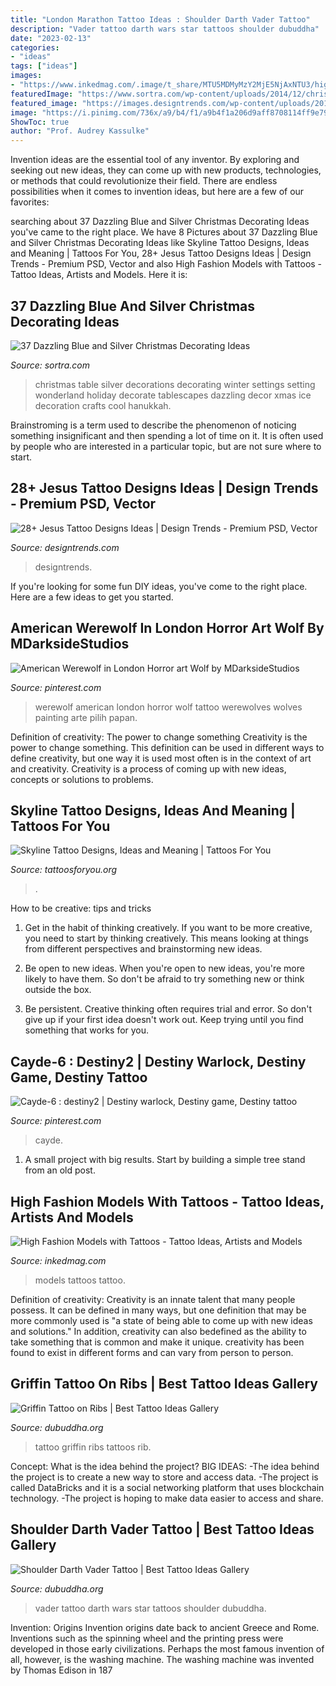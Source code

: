 ```yaml
---
title: "London Marathon Tattoo Ideas : Shoulder Darth Vader Tattoo"
description: "Vader tattoo darth wars star tattoos shoulder dubuddha"
date: "2023-02-13"
categories:
- "ideas"
tags: ["ideas"]
images:
- "https://www.inkedmag.com/.image/t_share/MTU5MDMyMzY2MjE5NjAxNTU3/high_fashion_feature.jpg"
featuredImage: "https://www.sortra.com/wp-content/uploads/2014/12/christmas-silver-blue-decor18.jpg"
featured_image: "https://images.designtrends.com/wp-content/uploads/2016/02/24092401/Awesome-Jesus-Tattoo-Design.jpg"
image: "https://i.pinimg.com/736x/a9/b4/f1/a9b4f1a206d9aff8708114ff9e794eda.jpg"
ShowToc: true
author: "Prof. Audrey Kassulke"
---
```



Invention ideas are the essential tool of any inventor. By exploring and seeking out new ideas, they can come up with new products, technologies, or methods that could revolutionize their field. There are endless possibilities when it comes to invention ideas, but here are a few of our favorites:

	

		
searching about 37 Dazzling Blue and Silver Christmas Decorating Ideas you've came to the right place. We have 8 Pictures about 37 Dazzling Blue and Silver Christmas Decorating Ideas like Skyline Tattoo Designs, Ideas and Meaning | Tattoos For You, 28+ Jesus Tattoo Designs Ideas | Design Trends - Premium PSD, Vector and also High Fashion Models with Tattoos - Tattoo Ideas, Artists and Models. Here it is:
		
    
## 37 Dazzling Blue And Silver Christmas Decorating Ideas

<img loading=lazy src="https://www.sortra.com/wp-content/uploads/2014/12/christmas-silver-blue-decor18.jpg" onerror="this.onerror=null;this.src='https://tse3.mm.bing.net/th?id=OIP.we-7GqP-GrvBTAXy-FH_gAAAAA&amp;pid=15.1';" alt="37 Dazzling Blue and Silver Christmas Decorating Ideas">

_Source: sortra.com_

>christmas table silver decorations decorating winter settings setting wonderland holiday decorate tablescapes dazzling decor xmas ice decoration crafts cool hanukkah. 

	

Brainstroming is a term used to describe the phenomenon of noticing something insignificant and then spending a lot of time on it. It is often used by people who are interested in a particular topic, but are not sure where to start.

    
## 28+ Jesus Tattoo Designs Ideas | Design Trends - Premium PSD, Vector

<img loading=lazy src="https://images.designtrends.com/wp-content/uploads/2016/02/24092401/Awesome-Jesus-Tattoo-Design.jpg" onerror="this.onerror=null;this.src='https://tse4.mm.bing.net/th?id=OIP.OiwU-0V5tvzvXbP53ls_sQHaHR&amp;pid=15.1';" alt="28+ Jesus Tattoo Designs Ideas | Design Trends - Premium PSD, Vector">

_Source: designtrends.com_

>designtrends. 

	

If you're looking for some fun DIY ideas, you've come to the right place. Here are a few ideas to get you started.

    
## American Werewolf In London Horror Art Wolf By MDarksideStudios

<img loading=lazy src="https://i.pinimg.com/736x/ae/1c/70/ae1c706019f2c58c70157099b870d2bc--werewolf-tattoo-vampires-and-werewolves.jpg" onerror="this.onerror=null;this.src='https://tse3.mm.bing.net/th?id=OIP.UBN4XJ6MLiFnAnMx9VdqZQHaKe&amp;pid=15.1';" alt="American Werewolf in London Horror art Wolf by MDarksideStudios">

_Source: pinterest.com_

>werewolf american london horror wolf tattoo werewolves wolves painting arte pilih papan. 

	

Definition of creativity: The power to change something
Creativity is the power to change something. This definition can be used in different ways to define creativity, but one way it is used most often is in the context of art and creativity. Creativity is a process of coming up with new ideas, concepts or solutions to problems.

    
## Skyline Tattoo Designs, Ideas And Meaning | Tattoos For You

<img loading=lazy src="https://www.tattoosforyou.org/wp-content/uploads/2017/09/Skyline-Tattoos.jpg" onerror="this.onerror=null;this.src='https://tse2.mm.bing.net/th?id=OIP.MgXCllMRIsDDWPr-lo7ZoQHaEK&amp;pid=15.1';" alt="Skyline Tattoo Designs, Ideas and Meaning | Tattoos For You">

_Source: tattoosforyou.org_

>. 

	

How to be creative: tips and tricks
1. Get in the habit of thinking creatively. If you want to be more creative, you need to start by thinking creatively. This means looking at things from different perspectives and brainstorming new ideas.
2. Be open to new ideas. When you're open to new ideas, you're more likely to have them. So don't be afraid to try something new or think outside the box.

3. Be persistent. Creative thinking often requires trial and error. So don't give up if your first idea doesn't work out. Keep trying until you find something that works for you.

    
## Cayde-6 : Destiny2 | Destiny Warlock, Destiny Game, Destiny Tattoo

<img loading=lazy src="https://i.pinimg.com/736x/a9/b4/f1/a9b4f1a206d9aff8708114ff9e794eda.jpg" onerror="this.onerror=null;this.src='https://tse4.mm.bing.net/th?id=OIP.ftfs_Lvk2q04j7mbD00mqwHaJ4&amp;pid=15.1';" alt="Cayde-6 : destiny2 | Destiny warlock, Destiny game, Destiny tattoo">

_Source: pinterest.com_

>cayde. 

	

1. A small project with big results. Start by building a simple tree stand from an old post.

    
## High Fashion Models With Tattoos - Tattoo Ideas, Artists And Models

<img loading=lazy src="https://www.inkedmag.com/.image/t_share/MTU5MDMyMzY2MjE5NjAxNTU3/high_fashion_feature.jpg" onerror="this.onerror=null;this.src='https://tse1.mm.bing.net/th?id=OIP.bpgO-nrEZO9ISGZlwSZm4QHaHa&amp;pid=15.1';" alt="High Fashion Models with Tattoos - Tattoo Ideas, Artists and Models">

_Source: inkedmag.com_

>models tattoos tattoo. 

	

Definition of creativity:
Creativity is an innate talent that many people possess. It can be defined in many ways, but one definition that may be more commonly used is "a state of being able to come up with new ideas and solutions." In addition, creativity can also bedefined as the ability to take something that is common and make it unique. creativity has been found to exist in different forms and can vary from person to person.

    
## Griffin Tattoo On Ribs | Best Tattoo Ideas Gallery

<img loading=lazy src="http://www.dubuddha.org/wp-content/uploads/2017/07/Griffin-Tattoo-by-Umtattoo-728x910.jpg" onerror="this.onerror=null;this.src='https://tse2.mm.bing.net/th?id=OIP.Kok4UxQ2pjae6m_tCBHA2AHaJQ&amp;pid=15.1';" alt="Griffin Tattoo on Ribs | Best Tattoo Ideas Gallery">

_Source: dubuddha.org_

>tattoo griffin ribs tattoos rib. 

	

Concept: What is the idea behind the project?
BIG IDEAS: 
-The idea behind the project is to create a new way to store and access data. 
-The project is called DataBricks and it is a social networking platform that uses blockchain technology. 
-The project is hoping to make data easier to access and share.

    
## Shoulder Darth Vader Tattoo | Best Tattoo Ideas Gallery

<img loading=lazy src="http://www.dubuddha.org/wp-content/uploads/2017/11/Soulde-Darth-Vader-Tattoo-by-Stefan-Tattoos-728x910.jpg" onerror="this.onerror=null;this.src='https://tse3.mm.bing.net/th?id=OIP.7Y7HPBtG8KxLXO3yCHPYzQHaJQ&amp;pid=15.1';" alt="Shoulder Darth Vader Tattoo | Best Tattoo Ideas Gallery">

_Source: dubuddha.org_

>vader tattoo darth wars star tattoos shoulder dubuddha. 

	

Invention: Origins
Invention origins date back to ancient Greece and Rome. Inventions such as the spinning wheel and the printing press were developed in those early civilizations. Perhaps the most famous invention of all, however, is the washing machine. The washing machine was invented by Thomas Edison in 187
